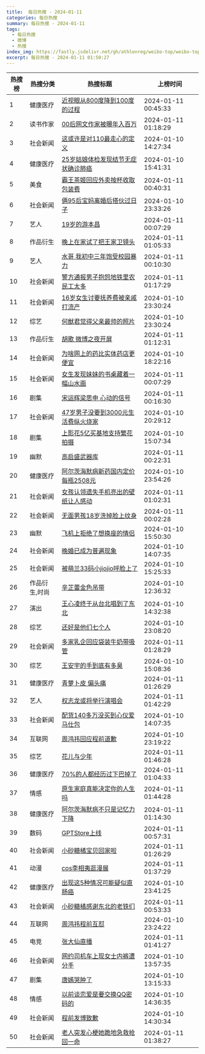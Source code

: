 ```yaml
---
title:  每日热搜 - 2024-01-11
categories: 每日热搜
summary: 每日热搜 - 2024-01-11
tags:
  - 每日热搜
  - 微博
  - 热搜
index_img: https://fastly.jsdelivr.net/gh/athlonreg/weibo-top/weibo-top.jpeg
excerpt: 每日热搜 - 2024-01-11 01:50:27
---
```


| 热搜榜 | 热搜分类 | 热搜标题 | 上榜时间 |
| --- | --- | --- | --- |
| 1 | 健康医疗 | [近视眼从800度降到100度的过程](https://s.weibo.com/weibo%3Fq%3D%2523%E8%BF%91%E8%A7%86%E7%9C%BC%E4%BB%8E800%E5%BA%A6%E9%99%8D%E5%88%B0100%E5%BA%A6%E7%9A%84%E8%BF%87%E7%A8%8B%2523) | 2024-01-11 00:45:33 | 
| 2 | 读书作家 | [00后网文作家被曝年入百万](https://s.weibo.com/weibo%3Fq%3D%252300%E5%90%8E%E7%BD%91%E6%96%87%E4%BD%9C%E5%AE%B6%E8%A2%AB%E6%9B%9D%E5%B9%B4%E5%85%A5%E7%99%BE%E4%B8%87%2523) | 2024-01-11 01:18:29 | 
| 3 | 社会新闻 | [这或许是对110最走心的定义](https://s.weibo.com/weibo%3Fq%3D%2523%E8%BF%99%E6%88%96%E8%AE%B8%E6%98%AF%E5%AF%B9110%E6%9C%80%E8%B5%B0%E5%BF%83%E7%9A%84%E5%AE%9A%E4%B9%89%2523) | 2024-01-10 14:27:34 | 
| 4 | 健康医疗 | [25岁姑娘体检发现结节无症状确诊肺癌](https://s.weibo.com/weibo%3Fq%3D%252325%E5%B2%81%E5%A7%91%E5%A8%98%E4%BD%93%E6%A3%80%E5%8F%91%E7%8E%B0%E7%BB%93%E8%8A%82%E6%97%A0%E7%97%87%E7%8A%B6%E7%A1%AE%E8%AF%8A%E8%82%BA%E7%99%8C%2523) | 2024-01-10 15:41:31 | 
| 5 | 美食 | [霸王茶姬回应外卖按杯收取包装费](https://s.weibo.com/weibo%3Fq%3D%2523%E9%9C%B8%E7%8E%8B%E8%8C%B6%E5%A7%AC%E5%9B%9E%E5%BA%94%E5%A4%96%E5%8D%96%E6%8C%89%E6%9D%AF%E6%94%B6%E5%8F%96%E5%8C%85%E8%A3%85%E8%B4%B9%2523) | 2024-01-11 00:40:31 | 
| 6 | 社会新闻 | [俩95后宝妈离婚后搭伙过日子](https://s.weibo.com/weibo%3Fq%3D%2523%E4%BF%A995%E5%90%8E%E5%AE%9D%E5%A6%88%E7%A6%BB%E5%A9%9A%E5%90%8E%E6%90%AD%E4%BC%99%E8%BF%87%E6%97%A5%E5%AD%90%2523) | 2024-01-10 23:33:26 | 
| 7 | 艺人 | [19岁的游本昌](https://s.weibo.com/weibo%3Fq%3D%252319%E5%B2%81%E7%9A%84%E6%B8%B8%E6%9C%AC%E6%98%8C%2523) | 2024-01-11 00:07:29 | 
| 8 | 作品衍生 | [晚上在家试了把王家卫镜头](https://s.weibo.com/weibo%3Fq%3D%2523%E6%99%9A%E4%B8%8A%E5%9C%A8%E5%AE%B6%E8%AF%95%E4%BA%86%E6%8A%8A%E7%8E%8B%E5%AE%B6%E5%8D%AB%E9%95%9C%E5%A4%B4%2523) | 2024-01-11 01:05:33 | 
| 9 | 艺人 | [水哥 我初中三年饱受校园暴力](https://s.weibo.com/weibo%3Fq%3D%2523%E6%B0%B4%E5%93%A5%20%E6%88%91%E5%88%9D%E4%B8%AD%E4%B8%89%E5%B9%B4%E9%A5%B1%E5%8F%97%E6%A0%A1%E5%9B%AD%E6%9A%B4%E5%8A%9B%2523) | 2024-01-11 00:10:30 | 
| 10 | 社会新闻 | [警方通报男子抱怨地铁里农民工太多](https://s.weibo.com/weibo%3Fq%3D%2523%E8%AD%A6%E6%96%B9%E9%80%9A%E6%8A%A5%E7%94%B7%E5%AD%90%E6%8A%B1%E6%80%A8%E5%9C%B0%E9%93%81%E9%87%8C%E5%86%9C%E6%B0%91%E5%B7%A5%E5%A4%AA%E5%A4%9A%2523) | 2024-01-11 01:17:29 | 
| 11 | 社会新闻 | [16岁女生讨要抚养费被亲戚打流产](https://s.weibo.com/weibo%3Fq%3D%252316%E5%B2%81%E5%A5%B3%E7%94%9F%E8%AE%A8%E8%A6%81%E6%8A%9A%E5%85%BB%E8%B4%B9%E8%A2%AB%E4%BA%B2%E6%88%9A%E6%89%93%E6%B5%81%E4%BA%A7%2523) | 2024-01-10 23:30:24 | 
| 12 | 综艺 | [何猷君觉得父亲最帅的照片](https://s.weibo.com/weibo%3Fq%3D%2523%E4%BD%95%E7%8C%B7%E5%90%9B%E8%A7%89%E5%BE%97%E7%88%B6%E4%BA%B2%E6%9C%80%E5%B8%85%E7%9A%84%E7%85%A7%E7%89%87%2523) | 2024-01-10 23:30:24 | 
| 13 | 作品衍生 | [胡歌 微博之夜开屏](https://s.weibo.com/weibo%3Fq%3D%2523%E8%83%A1%E6%AD%8C%20%E5%BE%AE%E5%8D%9A%E4%B9%8B%E5%A4%9C%E5%BC%80%E5%B1%8F%2523) | 2024-01-11 01:12:31 | 
| 14 | 社会新闻 | [为啥网上的药比实体药店更便宜](https://s.weibo.com/weibo%3Fq%3D%2523%E4%B8%BA%E5%95%A5%E7%BD%91%E4%B8%8A%E7%9A%84%E8%8D%AF%E6%AF%94%E5%AE%9E%E4%BD%93%E8%8D%AF%E5%BA%97%E6%9B%B4%E4%BE%BF%E5%AE%9C%2523) | 2024-01-10 18:22:16 | 
| 15 | 社会新闻 | [女生发现妹妹的书桌藏着一幅山水画](https://s.weibo.com/weibo%3Fq%3D%2523%E5%A5%B3%E7%94%9F%E5%8F%91%E7%8E%B0%E5%A6%B9%E5%A6%B9%E7%9A%84%E4%B9%A6%E6%A1%8C%E8%97%8F%E7%9D%80%E4%B8%80%E5%B9%85%E5%B1%B1%E6%B0%B4%E7%94%BB%2523) | 2024-01-11 00:07:29 | 
| 16 | 剧集 | [宋运辉梁思申 心动的信号](https://s.weibo.com/weibo%3Fq%3D%2523%E5%AE%8B%E8%BF%90%E8%BE%89%E6%A2%81%E6%80%9D%E7%94%B3%20%E5%BF%83%E5%8A%A8%E7%9A%84%E4%BF%A1%E5%8F%B7%2523) | 2024-01-11 00:16:30 | 
| 17 | 社会新闻 | [47岁男子没要到3000元生活费纵火烧家](https://s.weibo.com/weibo%3Fq%3D%252347%E5%B2%81%E7%94%B7%E5%AD%90%E6%B2%A1%E8%A6%81%E5%88%B03000%E5%85%83%E7%94%9F%E6%B4%BB%E8%B4%B9%E7%BA%B5%E7%81%AB%E7%83%A7%E5%AE%B6%2523) | 2024-01-10 20:29:12 | 
| 18 | 剧集 | [上影花5亿买基地支持繁花拍摄](https://s.weibo.com/weibo%3Fq%3D%2523%E4%B8%8A%E5%BD%B1%E8%8A%B15%E4%BA%BF%E4%B9%B0%E5%9F%BA%E5%9C%B0%E6%94%AF%E6%8C%81%E7%B9%81%E8%8A%B1%E6%8B%8D%E6%91%84%2523) | 2024-01-10 15:07:34 | 
| 19 | 幽默 | [高启盛武器库](https://s.weibo.com/weibo%3Fq%3D%2523%E9%AB%98%E5%90%AF%E7%9B%9B%E6%AD%A6%E5%99%A8%E5%BA%93%2523) | 2024-01-11 00:22:31 | 
| 20 | 健康医疗 | [阿尔茨海默病新药国内定价每瓶2508元](https://s.weibo.com/weibo%3Fq%3D%2523%E9%98%BF%E5%B0%94%E8%8C%A8%E6%B5%B7%E9%BB%98%E7%97%85%E6%96%B0%E8%8D%AF%E5%9B%BD%E5%86%85%E5%AE%9A%E4%BB%B7%E6%AF%8F%E7%93%B62508%E5%85%83%2523) | 2024-01-10 23:54:26 | 
| 21 | 社会新闻 | [女孩认领遗失手机亮出的壁纸让人感动](https://s.weibo.com/weibo%3Fq%3D%2523%E5%A5%B3%E5%AD%A9%E8%AE%A4%E9%A2%86%E9%81%97%E5%A4%B1%E6%89%8B%E6%9C%BA%E4%BA%AE%E5%87%BA%E7%9A%84%E5%A3%81%E7%BA%B8%E8%AE%A9%E4%BA%BA%E6%84%9F%E5%8A%A8%2523) | 2024-01-11 01:02:31 | 
| 22 | 社会新闻 | [无面男孩18岁洗掉脸上纹身](https://s.weibo.com/weibo%3Fq%3D%2523%E6%97%A0%E9%9D%A2%E7%94%B7%E5%AD%A918%E5%B2%81%E6%B4%97%E6%8E%89%E8%84%B8%E4%B8%8A%E7%BA%B9%E8%BA%AB%2523) | 2024-01-11 00:02:28 | 
| 23 | 幽默 | [飞机上拒绝了想换座的情侣](https://s.weibo.com/weibo%3Fq%3D%2523%E9%A3%9E%E6%9C%BA%E4%B8%8A%E6%8B%92%E7%BB%9D%E4%BA%86%E6%83%B3%E6%8D%A2%E5%BA%A7%E7%9A%84%E6%83%85%E4%BE%A3%2523) | 2024-01-10 15:50:30 | 
| 24 | 社会新闻 | [晚婚已成为普遍现象](https://s.weibo.com/weibo%3Fq%3D%2523%E6%99%9A%E5%A9%9A%E5%B7%B2%E6%88%90%E4%B8%BA%E6%99%AE%E9%81%8D%E7%8E%B0%E8%B1%A1%2523) | 2024-01-10 14:07:35 | 
| 25 | 社会新闻 | [被萌兰33码小jiojio呼脸上了](https://s.weibo.com/weibo%3Fq%3D%2523%E8%A2%AB%E8%90%8C%E5%85%B033%E7%A0%81%E5%B0%8Fjiojio%E5%91%BC%E8%84%B8%E4%B8%8A%E4%BA%86%2523) | 2024-01-10 15:25:33 | 
| 26 | 作品衍生,时尚 | [辛芷蕾金色吊带](https://s.weibo.com/weibo%3Fq%3D%2523%E8%BE%9B%E8%8A%B7%E8%95%BE%E9%87%91%E8%89%B2%E5%90%8A%E5%B8%A6%2523) | 2024-01-10 12:36:32 | 
| 27 | 演出 | [王心凌终于从台北唱到了东北](https://s.weibo.com/weibo%3Fq%3D%2523%E7%8E%8B%E5%BF%83%E5%87%8C%E7%BB%88%E4%BA%8E%E4%BB%8E%E5%8F%B0%E5%8C%97%E5%94%B1%E5%88%B0%E4%BA%86%E4%B8%9C%E5%8C%97%2523) | 2024-01-10 14:32:38 | 
| 28 | 综艺 | [还好是他们七个人](https://s.weibo.com/weibo%3Fq%3D%2523%E8%BF%98%E5%A5%BD%E6%98%AF%E4%BB%96%E4%BB%AC%E4%B8%83%E4%B8%AA%E4%BA%BA%2523) | 2024-01-10 23:08:20 | 
| 29 | 社会新闻 | [多家乳企回应袋装牛奶带吸管](https://s.weibo.com/weibo%3Fq%3D%2523%E5%A4%9A%E5%AE%B6%E4%B9%B3%E4%BC%81%E5%9B%9E%E5%BA%94%E8%A2%8B%E8%A3%85%E7%89%9B%E5%A5%B6%E5%B8%A6%E5%90%B8%E7%AE%A1%2523) | 2024-01-11 01:28:29 | 
| 30 | 综艺 | [王安宇的手到底有多臭](https://s.weibo.com/weibo%3Fq%3D%2523%E7%8E%8B%E5%AE%89%E5%AE%87%E7%9A%84%E6%89%8B%E5%88%B0%E5%BA%95%E6%9C%89%E5%A4%9A%E8%87%AD%2523) | 2024-01-10 15:08:36 | 
| 31 | 健康医疗 | [青萝卜皮 偏头痛](https://s.weibo.com/weibo%3Fq%3D%2523%E9%9D%92%E8%90%9D%E5%8D%9C%E7%9A%AE%20%E5%81%8F%E5%A4%B4%E7%97%9B%2523) | 2024-01-11 01:26:29 | 
| 32 | 艺人 | [权志龙或将举行演唱会](https://s.weibo.com/weibo%3Fq%3D%2523%E6%9D%83%E5%BF%97%E9%BE%99%E6%88%96%E5%B0%86%E4%B8%BE%E8%A1%8C%E6%BC%94%E5%94%B1%E4%BC%9A%2523) | 2024-01-11 01:42:29 | 
| 33 | 社会新闻 | [配货140多万没买到心仪爱马仕包](https://s.weibo.com/weibo%3Fq%3D%2523%E9%85%8D%E8%B4%A7140%E5%A4%9A%E4%B8%87%E6%B2%A1%E4%B9%B0%E5%88%B0%E5%BF%83%E4%BB%AA%E7%88%B1%E9%A9%AC%E4%BB%95%E5%8C%85%2523) | 2024-01-10 14:07:35 | 
| 34 | 互联网 | [周鸿祎回应程前道歉](https://s.weibo.com/weibo%3Fq%3D%2523%E5%91%A8%E9%B8%BF%E7%A5%8E%E5%9B%9E%E5%BA%94%E7%A8%8B%E5%89%8D%E9%81%93%E6%AD%89%2523) | 2024-01-10 23:19:22 | 
| 35 | 综艺 | [花儿与少年](https://s.weibo.com/weibo%3Fq%3D%2523%E8%8A%B1%E5%84%BF%E4%B8%8E%E5%B0%91%E5%B9%B4%2523) | 2024-01-11 01:46:28 | 
| 36 | 健康医疗 | [70%的人都经历过下巴掉了](https://s.weibo.com/weibo%3Fq%3D%252370%25%E7%9A%84%E4%BA%BA%E9%83%BD%E7%BB%8F%E5%8E%86%E8%BF%87%E4%B8%8B%E5%B7%B4%E6%8E%89%E4%BA%86%2523) | 2024-01-11 01:04:33 | 
| 37 | 情感 | [原生家庭真能决定你的人生吗](https://s.weibo.com/weibo%3Fq%3D%2523%E5%8E%9F%E7%94%9F%E5%AE%B6%E5%BA%AD%E7%9C%9F%E8%83%BD%E5%86%B3%E5%AE%9A%E4%BD%A0%E7%9A%84%E4%BA%BA%E7%94%9F%E5%90%97%2523) | 2024-01-11 01:44:28 | 
| 38 | 健康医疗 | [阿尔茨海默病不只是记忆力下降](https://s.weibo.com/weibo%3Fq%3D%2523%E9%98%BF%E5%B0%94%E8%8C%A8%E6%B5%B7%E9%BB%98%E7%97%85%E4%B8%8D%E5%8F%AA%E6%98%AF%E8%AE%B0%E5%BF%86%E5%8A%9B%E4%B8%8B%E9%99%8D%2523) | 2024-01-11 01:14:30 | 
| 39 | 数码 | [GPTStore上线](https://s.weibo.com/weibo%3Fq%3D%2523GPTStore%E4%B8%8A%E7%BA%BF%2523) | 2024-01-11 00:57:31 | 
| 40 | 社会新闻 | [小砂糖橘宝贝回家啦](https://s.weibo.com/weibo%3Fq%3D%2523%E5%B0%8F%E7%A0%82%E7%B3%96%E6%A9%98%E5%AE%9D%E8%B4%9D%E5%9B%9E%E5%AE%B6%E5%95%A6%2523) | 2024-01-11 01:26:29 | 
| 41 | 动漫 | [cos李相夷逛漫展](https://s.weibo.com/weibo%3Fq%3D%2523cos%E6%9D%8E%E7%9B%B8%E5%A4%B7%E9%80%9B%E6%BC%AB%E5%B1%95%2523) | 2024-01-11 01:37:29 | 
| 42 | 健康医疗 | [出现这5种情况可能疑似直肠癌](https://s.weibo.com/weibo%3Fq%3D%2523%E5%87%BA%E7%8E%B0%E8%BF%995%E7%A7%8D%E6%83%85%E5%86%B5%E5%8F%AF%E8%83%BD%E7%96%91%E4%BC%BC%E7%9B%B4%E8%82%A0%E7%99%8C%2523) | 2024-01-10 23:41:25 | 
| 43 | 社会新闻 | [小砂糖橘感谢东北的老铁们](https://s.weibo.com/weibo%3Fq%3D%2523%E5%B0%8F%E7%A0%82%E7%B3%96%E6%A9%98%E6%84%9F%E8%B0%A2%E4%B8%9C%E5%8C%97%E7%9A%84%E8%80%81%E9%93%81%E4%BB%AC%2523) | 2024-01-11 00:53:33 | 
| 44 | 互联网 | [周鸿祎程前互怼](https://s.weibo.com/weibo%3Fq%3D%2523%E5%91%A8%E9%B8%BF%E7%A5%8E%E7%A8%8B%E5%89%8D%E4%BA%92%E6%80%BC%2523) | 2024-01-10 23:24:22 | 
| 45 | 电竞 | [张大仙直播](https://s.weibo.com/weibo%3Fq%3D%2523%E5%BC%A0%E5%A4%A7%E4%BB%99%E7%9B%B4%E6%92%AD%2523) | 2024-01-11 01:41:27 | 
| 46 | 社会新闻 | [网约司机车上现女士内裤遭分手](https://s.weibo.com/weibo%3Fq%3D%2523%E7%BD%91%E7%BA%A6%E5%8F%B8%E6%9C%BA%E8%BD%A6%E4%B8%8A%E7%8E%B0%E5%A5%B3%E5%A3%AB%E5%86%85%E8%A3%A4%E9%81%AD%E5%88%86%E6%89%8B%2523) | 2024-01-10 13:57:35 | 
| 47 | 剧集 | [唐嫣哭肿了](https://s.weibo.com/weibo%3Fq%3D%2523%E5%94%90%E5%AB%A3%E5%93%AD%E8%82%BF%E4%BA%86%2523) | 2024-01-10 13:15:33 | 
| 48 | 情感 | [以前谈恋爱是要交换QQ密码的](https://s.weibo.com/weibo%3Fq%3D%2523%E4%BB%A5%E5%89%8D%E8%B0%88%E6%81%8B%E7%88%B1%E6%98%AF%E8%A6%81%E4%BA%A4%E6%8D%A2QQ%E5%AF%86%E7%A0%81%E7%9A%84%2523) | 2024-01-10 14:36:35 | 
| 49 | 社会新闻 | [程前发博致歉](https://s.weibo.com/weibo%3Fq%3D%2523%E7%A8%8B%E5%89%8D%E5%8F%91%E5%8D%9A%E8%87%B4%E6%AD%89%2523) | 2024-01-10 14:30:34 | 
| 50 | 社会新闻 | [老人突发心梗她跪地急救抢回一命](https://s.weibo.com/weibo%3Fq%3D%2523%E8%80%81%E4%BA%BA%E7%AA%81%E5%8F%91%E5%BF%83%E6%A2%97%E5%A5%B9%E8%B7%AA%E5%9C%B0%E6%80%A5%E6%95%91%E6%8A%A2%E5%9B%9E%E4%B8%80%E5%91%BD%2523) | 2024-01-11 01:38:27 | 
